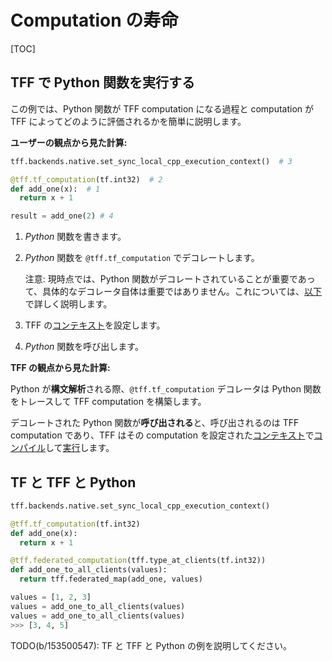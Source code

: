 # Computation の寿命

[TOC]

## TFF で Python 関数を実行する

この例では、Python 関数が TFF computation になる過程と computation が TFF によってどのように評価されるかを簡単に説明します。

**ユーザーの観点から見た計算:**

```python
tff.backends.native.set_sync_local_cpp_execution_context()  # 3

@tff.tf_computation(tf.int32)  # 2
def add_one(x):  # 1
  return x + 1

result = add_one(2) # 4
```

1. *Python* 関数を書きます。

2. *Python* 関数を `@tff.tf_computation` でデコレートします。

    注意: 現時点では、Python 関数がデコレートされていることが重要であって、具体的なデコレータ自体は重要ではありません。これについては、[以下](#tf-vs-tff-vs-python)で詳しく説明します。

3. TFF の[コンテキスト](context.md)を設定します。

4. *Python* 関数を呼び出します。

**TFF の観点から見た計算:**

Python が**構文解析**される際、`@tff.tf_computation` デコレータは Python 関数をトレースして TFF computation を構築します。

デコレートされた Python 関数が**呼び出される**と、呼び出されるのは TFF computation であり、TFF はその computation を設定された[コンテキスト](context.md)で[コンパイル](compilation.md)して[実行](execution.md)します。

## TF と TFF と Python

```python
tff.backends.native.set_sync_local_cpp_execution_context()

@tff.tf_computation(tf.int32)
def add_one(x):
  return x + 1

@tff.federated_computation(tff.type_at_clients(tf.int32))
def add_one_to_all_clients(values):
  return tff.federated_map(add_one, values)

values = [1, 2, 3]
values = add_one_to_all_clients(values)
values = add_one_to_all_clients(values)
>>> [3, 4, 5]
```

TODO(b/153500547): TF と TFF と Python の例を説明してください。
